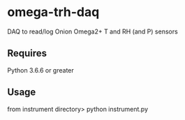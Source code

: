 # omega-trh-daq

DAQ to read/log Onion Omega2+ T and RH (and P) sensors

## Requires

Python 3.6.6 or greater

## Usage

from instrument directory> python instrument.py
